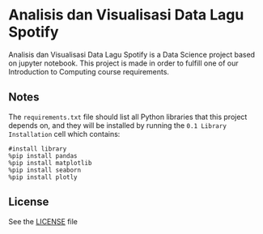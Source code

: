 # Analisis dan Visualisasi Data Lagu Spotify
Analisis dan Visualisasi Data Lagu Spotify is a Data Science project based on jupyter notebook.
This project is made in order to fulfill one of our Introduction to Computing course requirements.

## Notes
The `requirements.txt` file should list all Python libraries that this project depends on, and they will be installed by running the `0.1 Library Installation` cell which contains:

```
#install library
%pip install pandas
%pip install matplotlib
%pip install seaborn
%pip install plotly
```

## License
See the [LICENSE](LICENSE) file
